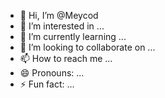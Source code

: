 - 👋 Hi, I’m @Meycod
- 👀 I’m interested in ...
- 🌱 I’m currently learning ...
- 💞️ I’m looking to collaborate on ...
- 📫 How to reach me ...
- 😄 Pronouns: ...
- ⚡ Fun fact: ...

<!---
Meycod/Meycod is a ✨ special ✨ repository because its `README.md` (this file) appears on your GitHub profile.
You can click the Preview link to take a look at your changes.
--->
